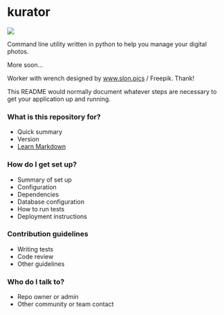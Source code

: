 # kurator
![](http://saltycatfish.com/wp-content/uploads/2017/10/kurator_worker-e1508625294523.jpg)

Command line utility written in python to help you manage your digital photos.

More soon...



Worker with wrench designed by www.slon.pics / Freepik.  Thank!


This README would normally document whatever steps are necessary to get your application up and running.

### What is this repository for? ###

* Quick summary
* Version
* [Learn Markdown](https://bitbucket.org/tutorials/markdowndemo)

### How do I get set up? ###

* Summary of set up
* Configuration
* Dependencies
* Database configuration
* How to run tests
* Deployment instructions

### Contribution guidelines ###

* Writing tests
* Code review
* Other guidelines

### Who do I talk to? ###

* Repo owner or admin
* Other community or team contact

